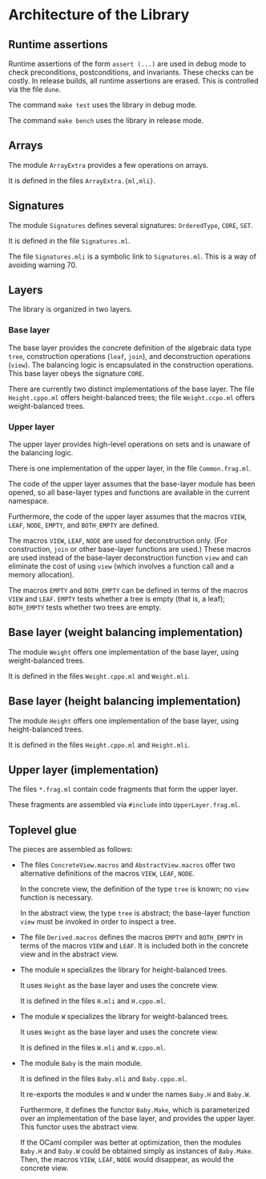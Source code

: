 # Architecture of the Library

## Runtime assertions

Runtime assertions of the form `assert (...)` are used in debug mode
to check preconditions, postconditions, and invariants. These checks
can be costly. In release builds, all runtime assertions are erased.
This is controlled via the file `dune`.

The command `make test` uses the library in debug mode.

The command `make bench` uses the library in release mode.

## Arrays

The module `ArrayExtra` provides a few operations on arrays.

It is defined in the files `ArrayExtra.{ml,mli}`.

## Signatures

The module `Signatures` defines several signatures:
`OrderedType`,
`CORE`,
`SET`.

It is defined in the file `Signatures.ml`.

The file `Signatures.mli` is a symbolic link to `Signatures.ml`.
This is a way of avoiding warning 70.

## Layers

The library is organized in two layers.

### Base layer

The base layer provides
the concrete definition of the algebraic data type `tree`,
construction operations (`leaf`, `join`),
and
deconstruction operations (`view`).
The balancing logic is encapsulated in the construction operations.
This base layer obeys the signature `CORE`.

There are currently two distinct implementations of the base layer.
The file `Height.cppo.ml` offers height-balanced trees;
the file `Weight.ccpo.ml` offers weight-balanced trees.

### Upper layer

The upper layer provides
high-level operations
on sets
and is unaware of the balancing logic.

There is one implementation of the upper layer,
in the file `Common.frag.ml`.

The code of the upper layer assumes that the base-layer module has been opened,
so all base-layer types and functions are available in the current namespace.

Furthermore, the code of the upper layer assumes that the macros
`VIEW`, `LEAF`, `NODE`, `EMPTY`, and `BOTH_EMPTY` are defined.

The macros `VIEW`, `LEAF`, `NODE` are used for deconstruction only.
(For construction, `join` or other base-layer functions are used.)
These macros are used instead of the base-layer deconstruction
function `view` and can eliminate the cost of using `view` (which
involves a function call and a memory allocation).

The macros `EMPTY` and `BOTH_EMPTY` can be defined in terms of the macros
`VIEW` and `LEAF`. `EMPTY` tests whether a tree is empty (that is, a leaf);
`BOTH_EMPTY` tests whether two trees are empty.

## Base layer (weight balancing implementation)

The module `Weight` offers one implementation of the base layer,
using weight-balanced trees.

It is defined in the files `Weight.cppo.ml` and `Weight.mli`.

## Base layer (height balancing implementation)

The module `Height` offers one implementation of the base layer,
using height-balanced trees.

It is defined in the files `Height.cppo.ml` and `Height.mli`.

## Upper layer (implementation)

The files `*.frag.ml` contain code fragments that form the upper layer.

These fragments are assembled via `#include` into `UpperLayer.frag.ml`.

## Toplevel glue

The pieces are assembled as follows:

+ The files `ConcreteView.macros` and `AbstractView.macros` offer two
  alternative definitions of the macros `VIEW`, `LEAF`, `NODE`.

  In the concrete view, the definition of the type `tree` is known;
  no `view` function is necessary.

  In the abstract view, the type `tree` is abstract;
  the base-layer function `view` must be invoked
  in order to inspect a tree.

+ The file `Derived.macros` defines the macros `EMPTY` and `BOTH_EMPTY`
  in terms of the macros `VIEW` and `LEAF`.
  It is included both in the concrete view and in the abstract view.

+ The module `H` specializes the library for height-balanced trees.

  It uses `Height` as the base layer
  and uses the concrete view.

  It is defined in the files `H.mli` and `H.cppo.ml`.

+ The module `W` specializes the library for weight-balanced trees.

  It uses `Weight` as the base layer
  and uses the concrete view.

  It is defined in the files `W.mli` and `W.cppo.ml`.

+ The module `Baby` is the main module.

  It is defined in the files `Baby.mli` and `Baby.cppo.ml`.

  It re-exports the modules `H` and `W`
  under the names `Baby.H` and `Baby.W`.

  Furthermore, it defines the functor `Baby.Make`,
  which is parameterized over an implementation of the base layer,
  and provides the upper layer.
  This functor uses the abstract view.

  If the OCaml compiler was better at optimization,
  then the modules `Baby.H` and `Baby.W` could be obtained
  simply as instances of `Baby.Make`.
  Then, the macros `VIEW`, `LEAF`, `NODE` would disappear,
  as would the concrete view.

